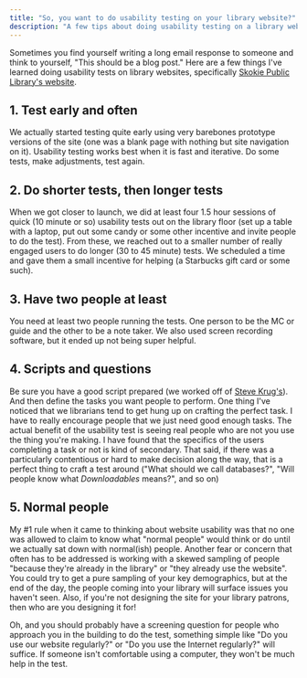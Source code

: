 ```yaml
---
title: "So, you want to do usability testing on your library website?"
description: "A few tips about doing usability testing on a library website."
---
```


Sometimes you find yourself writing a long email response to someone and think to yourself, "This should be a blog post." Here are a few things I've learned doing usability tests on library websites, specifically [Skokie Public Library's website](https://skokielibrary.info).

<!--more-->

## 1. Test early and often

We actually started testing quite early using very barebones prototype versions of the site (one was a blank page with nothing but site navigation on it). Usability testing works best when it is fast and iterative. Do some tests, make adjustments, test again.

## 2. Do shorter tests, then longer tests

When we got closer to launch, we did at least four 1.5 hour sessions of quick (10 minute or so) usability tests out on the library floor (set up a table with a laptop, put out some candy or some other incentive and invite people to do the test). From these, we reached out to a smaller number of really engaged users to do longer (30 to 45 minute) tests. We scheduled a time and gave them a small incentive for helping (a Starbucks gift card or some such).

## 3. Have two people at least

You need at least two people running the tests. One person to be the MC or guide and the other to be a note taker. We also used screen recording software, but it ended up not being super helpful.

## 4. Scripts and questions

Be sure you have a good script prepared (we worked off of [Steve Krug's](https://www.sensible.com/downloads/test-script.pdf)). And then define the tasks you want people to perform. One thing I've noticed that we librarians tend to get hung up on crafting the perfect task. I have to really encourage people that we just need good enough tasks. The actual benefit of the usability test is seeing real people who are not you use the thing you're making. I have found that the specifics of the users completing a task or not is kind of secondary. That said, if there was a particularly contentious or hard to make decision along the way, that is a perfect thing to craft a test around ("What should we call databases?", "Will people know what *Downloadables* means?", and so on)

## 5. Normal people

My #1 rule when it came to thinking about website usability was that no one was allowed to claim to know what "normal people" would think or do until we actually sat down with normal(ish) people. Another fear or concern that often has to be addressed is working with a skewed sampling of people "because they're already in the library" or "they already use the website". You could try to get a pure sampling of your key demographics, but at the end of the day, the people coming into your library will surface issues you haven't seen. Also, if you're not designing the site for your library patrons, then who are you designing it for!

Oh, and you should probably have a screening question for people who approach you in the building to do the test, something simple like "Do you use our website regularly?" or "Do you use the Internet regularly?" will suffice. If someone isn't comfortable using a computer, they won't be much help in the test.
